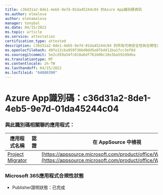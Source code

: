 ```yaml
---
title: c36d31a2-8de1-4eb5-9e7d-01da45244c04 的Azure App識別碼資訊
ms.author: elmalova
author: elenamalova
manager: tonybal
ms.date: 04/15/2022
ms.topic: article
ms.service: attestation
certification_type: attested
description: c36d31a2-8de1-4eb5-9e7d-01da45244c04 的所有可用安全性與合規性資訊。
ms.openlocfilehash: 49fe12cba959f366d0dd5e07bd411ba1fcc3ef6d
ms.sourcegitcommit: 5e2cd59a54fc018a6df761b00c18e3ba592d9dba
ms.translationtype: MT
ms.contentlocale: zh-TW
ms.lasthandoff: 04/15/2022
ms.locfileid: "64880390"
---
```

# <a name="azure-app-id-c36d31a2-8de1-4eb5-9e7d-01da45244c04"></a>Azure App識別碼：c36d31a2-8de1-4eb5-9e7d-01da45244c04


### <a name="apps-associated-with-this-id"></a>與此識別碼相關聯的應用程式：
| **應用程式名稱** | **認證** | **在 AppSource 中檢視** |
|--------------|---------------|-----------------------|
| [Project Migrator](../forward/WA200003160.md) |  | [https://appsource.microsoft.com/product/office/WA200003160](https://appsource.microsoft.com/product/office/WA200003160) |

### <a name="microsoft-365-app-compliance-status"></a>Microsoft 365應用程式合規性狀態
- Publisher證明狀態：已完成
